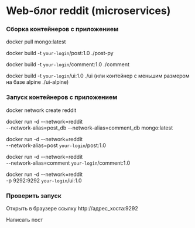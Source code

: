 # Web-блог reddit (microservices)

### Сборка контейнеров с приложением

docker pull mongo:latest

docker build -t `your-login`/post:1.0 ./post-py

docker build -t `your-login`/comment:1.0 ./comment

docker build -t `your-login`/ui:1.0 ./ui (или контейнер с меньшим размером на базе alpine ./ui-alpine)


### Запуск контейнеров с приложением

docker network create reddit

docker run -d --network=reddit \
--network-alias=post_db --network-alias=comment_db mongo:latest

docker run -d --network=reddit \
--network-alias=post `your-login`/post:1.0

docker run -d --network=reddit \
--network-alias=comment `your-login`/comment:1.0

docker run -d --network=reddit \
-p 9292:9292 `your-login`/ui:1.0


### Проверить запуск

Открыть в браузере ссылку http://адрес_хоста:9292

Написать пост
